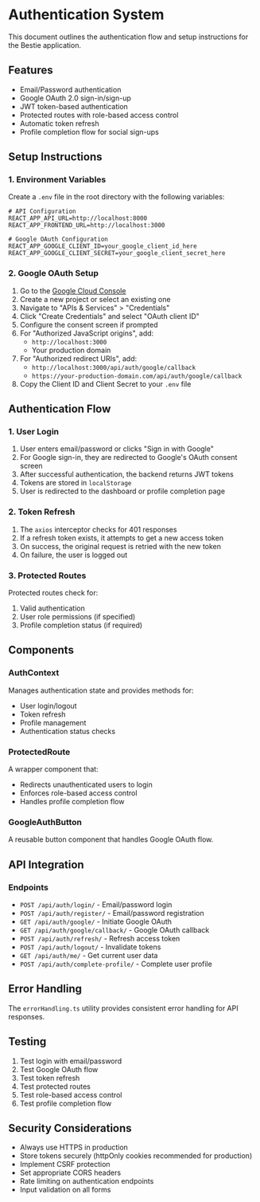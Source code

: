 # Authentication System

This document outlines the authentication flow and setup instructions for the Bestie application.

## Features

- Email/Password authentication
- Google OAuth 2.0 sign-in/sign-up
- JWT token-based authentication
- Protected routes with role-based access control
- Automatic token refresh
- Profile completion flow for social sign-ups

## Setup Instructions

### 1. Environment Variables

Create a `.env` file in the root directory with the following variables:

```env
# API Configuration
REACT_APP_API_URL=http://localhost:8000
REACT_APP_FRONTEND_URL=http://localhost:3000

# Google OAuth Configuration
REACT_APP_GOOGLE_CLIENT_ID=your_google_client_id_here
REACT_APP_GOOGLE_CLIENT_SECRET=your_google_client_secret_here
```

### 2. Google OAuth Setup

1. Go to the [Google Cloud Console](https://console.cloud.google.com/)
2. Create a new project or select an existing one
3. Navigate to "APIs & Services" > "Credentials"
4. Click "Create Credentials" and select "OAuth client ID"
5. Configure the consent screen if prompted
6. For "Authorized JavaScript origins", add:
   - `http://localhost:3000`
   - Your production domain
7. For "Authorized redirect URIs", add:
   - `http://localhost:3000/api/auth/google/callback`
   - `https://your-production-domain.com/api/auth/google/callback`
8. Copy the Client ID and Client Secret to your `.env` file

## Authentication Flow

### 1. User Login

1. User enters email/password or clicks "Sign in with Google"
2. For Google sign-in, they are redirected to Google's OAuth consent screen
3. After successful authentication, the backend returns JWT tokens
4. Tokens are stored in `localStorage`
5. User is redirected to the dashboard or profile completion page

### 2. Token Refresh

1. The `axios` interceptor checks for 401 responses
2. If a refresh token exists, it attempts to get a new access token
3. On success, the original request is retried with the new token
4. On failure, the user is logged out

### 3. Protected Routes

Protected routes check for:
1. Valid authentication
2. User role permissions (if specified)
3. Profile completion status (if required)

## Components

### AuthContext

Manages authentication state and provides methods for:
- User login/logout
- Token refresh
- Profile management
- Authentication status checks

### ProtectedRoute

A wrapper component that:
- Redirects unauthenticated users to login
- Enforces role-based access control
- Handles profile completion flow

### GoogleAuthButton

A reusable button component that handles Google OAuth flow.

## API Integration

### Endpoints

- `POST /api/auth/login/` - Email/password login
- `POST /api/auth/register/` - Email/password registration
- `GET /api/auth/google/` - Initiate Google OAuth
- `GET /api/auth/google/callback/` - Google OAuth callback
- `POST /api/auth/refresh/` - Refresh access token
- `POST /api/auth/logout/` - Invalidate tokens
- `GET /api/auth/me/` - Get current user data
- `POST /api/auth/complete-profile/` - Complete user profile

## Error Handling

The `errorHandling.ts` utility provides consistent error handling for API responses.

## Testing

1. Test login with email/password
2. Test Google OAuth flow
3. Test token refresh
4. Test protected routes
5. Test role-based access control
6. Test profile completion flow

## Security Considerations

- Always use HTTPS in production
- Store tokens securely (httpOnly cookies recommended for production)
- Implement CSRF protection
- Set appropriate CORS headers
- Rate limiting on authentication endpoints
- Input validation on all forms
